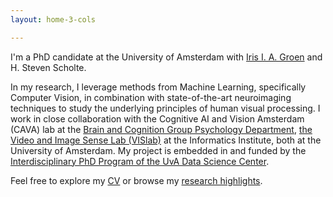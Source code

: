 ```yaml
---
layout: home-3-cols

---
```

    
  
I'm a PhD candidate at the University of Amsterdam with <a href="https://sites.google.com/view/irisgroen" target="_blank">Iris I. A. Groen</a> and H. Steven Scholte.

In my research, I leverage methods from Machine Learning, specifically Computer Vision, in combination with state-of-the-art neuroimaging techniques to study the underlying principles of human visual processing. I work in close collaboration with the Cognitive AI and Vision Amsterdam (CAVA) lab at the <a href="https://psyres.uva.nl/content/research-groups/programme-group-brain-and-cognition/programme-group-brain-and-cognition.html">Brain and Cognition Group Psychology Department</a>, <a href="https://ivi.fnwi.uva.nl/vislab/">the Video and Image Sense Lab (VISlab)</a> at the Informatics Institute, both at the University of Amsterdam. My project is embedded in and funded by the <a href="https://dsc.uva.nl/content/news/2021/10/seven-new-interdisciplinary-data-science-phd-positions.html">Interdisciplinary PhD Program of the UvA Data Science Center</a>.

<p>Feel free to explore my <a href="/assets/files/Scientific_CV_NiklasMueller-EN.pdf" target="_blank">CV</a> or browse my <a href="blog">research highlights</a>.</p>
